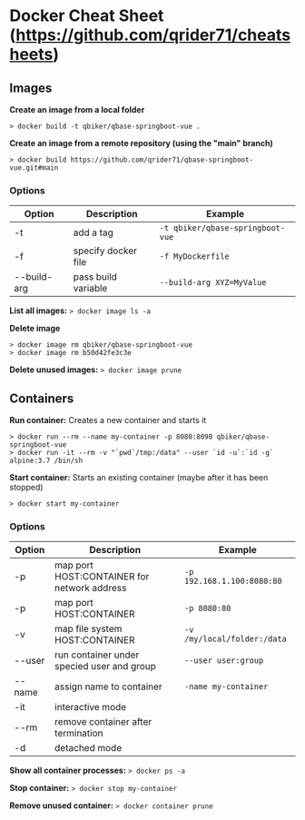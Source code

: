 # Docker Cheat Sheet (https://github.com/qrider71/cheatsheets)

## Images

__Create an image from a local folder__
```
> docker build -t qbiker/qbase-springboot-vue .
```

__Create an image from a remote repository (using the "main" branch)__
```
> docker build https://github.com/qrider71/qbase-springboot-vue.git#main
```

### Options

|Option      | Description         | Example |
|----------- | ------------------- | -------------------------------------|
|-t          |add a tag            | ```-t qbiker/qbase-springboot-vue``` |
|-f          |specify docker file  | ```-f MyDockerfile```                |
|--build-arg | pass build variable | ```--build-arg XYZ=MyValue```        |

__List all images:__ ```> docker image ls -a```

__Delete image__
```
> docker image rm qbiker/qbase-springboot-vue
> docker image rm b50d42fe3c3e
```

__Delete unused images:__ ```> docker image prune```

## Containers

__Run container:__ Creates a new container and starts it
```
> docker run --rm --name my-container -p 8080:8098 qbiker/qbase-springboot-vue
> docker run -it --rm -v "`pwd`/tmp:/data" --user `id -u`:`id -g` alpine:3.7 /bin/sh
```

__Start container:__ Starts an existing container (maybe after it has been stopped)
```
> docker start my-container
```

### Options

|Option      | Description            | Example |
|----------- | ---------------------- | ---------------------------------------------------|
|-p          |map port HOST:CONTAINER for network address| ```-p 192.168.1.100:8080:80```  |
|-p          |map port HOST:CONTAINER | ```-p 8080:80```                                   |
|-v          |map file system HOST:CONTAINER             | ```-v /my/local/folder:/data``` |
|--user      |run container under specied user and group | ```--user user:group```         |
|--name      |assign name to container| ```-name my-container```                           |
|-it         |interactive mode        | |
|--rm        |remove container after termination         | |
|-d          |detached mode           | |

__Show all container processes:__ ```> docker ps -a```

__Stop container:__               ```> docker stop my-container```

__Remove unused container:__      ```> docker container prune```
